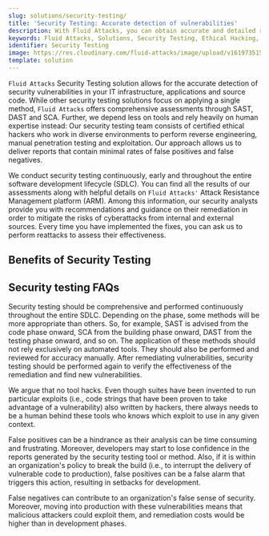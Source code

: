 ```yaml
---
slug: solutions/security-testing/
title: 'Security Testing: Accurate detection of vulnerabilities'
description: With Fluid Attacks, you can obtain accurate and detailed reports on security vulnerabilities in your IT infrastructure, applications and source code.
keywords: Fluid Attacks, Solutions, Security Testing, Ethical Hacking, Vulnerability, SDLC
identifier: Security Testing
image: https://res.cloudinary.com/fluid-attacks/image/upload/v1619735154/airs/solutions/solution-security-testing_mmthfa.webp
template: solution
---
```


<text-container>

`Fluid Attacks` Security Testing solution
allows for the accurate detection of security vulnerabilities
in your IT infrastructure,
applications and source code.
While other security testing solutions focus on applying a single method,
`Fluid Attacks` offers comprehensive assessments through SAST,
DAST and SCA.
Further,
we depend less on tools
and rely heavily on human expertise instead:
Our security testing team consists of certified ethical hackers
who work in diverse environments
to perform reverse engineering,
manual penetration testing and exploitation.
Our approach allows us to deliver reports
that contain minimal rates of false positives and false negatives.

We conduct security testing continuously,
early
and throughout the entire software development lifecycle (SDLC).
You can find all the results of our assessments
along with helpful details
on `Fluid Attacks'` Attack Resistance Management platform (ARM).
Among this information,
our security analysts provide you with recommendations
and guidance on their remediation
in order to mitigate the risks of cyberattacks
from internal and external sources.
Every time you have implemented the fixes,
you can ask us to perform reattacks
to assess their effectiveness.

</text-container>

## Benefits of Security Testing

<grid-container>

  <div>
    <solution-card
      description="Our comprehensive Security Testing
        solution involves delivering attacks
        continuously to all the points from which
        unauthorized entry could be gained.
        This way, you can keep the security of all
        your digital assets monitored."
      image="airs/solutions/security-testing/icon1"
      title="Continuous attack surface testing"
    />
  </div>

  <div>
    <solution-card
      description="Our certified team of ethical
        hackers actively searches your systems
        for cybersecurity vulnerabilities that
        may pose a risk to your information assets
        and those of your users. You will receive detailed reports
        based on which you can decide what you want
        to fix according to the severity and impact on your business."
      image="airs/solutions/security-testing/icon2"
      title="Exhaustive vulnerability reports"
    />
  </div>

  <div>
    <solution-card
      description="We place much more emphasis
        on tool-supported manual work
        than on the use of automatic tools alone,
        and are more concerned with accuracy than speed.
        This is why you will find very low rates
        of false positives and false negatives
        in our projects."
      image="airs/solutions/security-testing/icon3"
      title="Minimal rates of false positives"
    />
  </div>

  <div>
    <solution-card
      description="We manage the security testing
        from a unique point, our ARM.
        This allows our red team to be available
        and in constant communication with your
        developers in order to achieve high remediation rates.
        We also use this platform to provide you
        with easy-to-understand, up-to-date executive indicators."
      image="airs/solutions/security-testing/icon4"
      title="Centralized attack surface management"
    />
  </div>

</grid-container>

<div>
  <solution-slide
    description="We invite you to read
      our blog posts related to this solution."
    solution="securityTesting"
    title="Do you want to learn more about Security Testing?"
  />
</div>

## Security testing FAQs

<faq-container>

<div>
<solution-faq
  title="How to perform security testing?"
>

Security testing should be comprehensive
and performed continuously throughout the entire SDLC.
Depending on the phase,
some methods will be more appropriate than others.
So,
for example,
SAST is advised from the code phase onward,
SCA from the building phase onward,
DAST from the testing phase onward,
and so on.
The application of these methods
should not rely exclusively on automated tools.
They should also be performed
and reviewed for accuracy manually.
After remediating vulnerabilities,
security testing should be performed again
to verify the effectiveness of the remediation
and find new vulnerabilities.

</solution-faq>
</div>

<div>
<solution-faq
  title="Do automated tools hack?"
>

We argue that no tool hacks.
Even though suites have been invented
to run particular exploits
(i.e., code strings that have been proven to take advantage of a vulnerability)
also written by hackers,
there always needs to be a human behind these tools
who knows which exploit to use in any given context.

</solution-faq>
</div>

<div>
<solution-faq
  title="How do false positives impact the software development process?"
>

False positives can be a hindrance
as their analysis can be time consuming and frustrating.
Moreover,
developers may start to lose confidence
in the reports generated by the security testing tool or method.
Also,
if it is within an organization's policy to break the build
(i.e., to interrupt the delivery of vulnerable code to production),
false positives can be a false alarm
that triggers this action,
resulting in setbacks for development.

</solution-faq>
</div>

<div>
<solution-faq
  title="How do false negatives impact the software development process?"
>

False negatives can contribute to an organization's false sense of security.
Moreover,
moving into production with these vulnerabilities means
that malicious attackers could exploit them,
and remediation costs would be higher than in development phases.

</solution-faq>
</div>

</faq-container>
